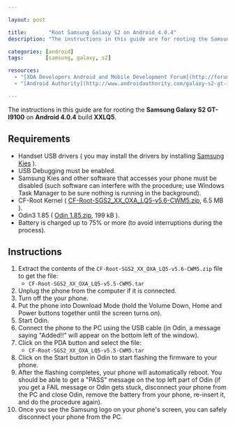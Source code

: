 ```yaml
---

layout: post

title:       "Root Samsung Galaxy S2 on Android 4.0.4"
description: "The instructions in this guide are for rooting the Samsung Galaxy S2 GT-I9100 on Android 4.0.4 build XXLQ5."

categories: [android]
tags:       [samsung, galaxy, s2]

resources:
  - "[XDA Developers Android and Mobile Development Forum](http://forum.xda-developers.com/showthread.php?t=1103399)"
  - "[Android Authority](http://www.androidauthority.com/galaxy-s2-gt-i9100-root-android-4-0-4-ics-xxlq5-102577/)"

---
```



The instructions in this guide are for rooting the **Samsung Galaxy S2 GT-I9100** on **Android 4.0.4** build **XXLQ5**.


## Requirements

- Handset USB drivers ( you may install the drivers by installing <a href="http://www.samsung.com/us/kies/">Samsung Kies</a> ).
- USB Debugging must be enabled.
- Samsung Kies and other software that accesses your phone must be disabled (such software can interfere with the procedure; use Windows Task Manager to be sure nothing is running in the background).
- CF-Root Kernel ( <a href="http://download.chainfire.eu/202/CF-Root/SGS2/CF-Root-SGS2_XX_OXA_LQ5-v5.6-CWM5.zip">CF-Root-SGS2_XX_OXA_LQ5-v5.6-CWM5.zip</a>, 6.5 MB ).
- Odin3 1.85 ( <a href="http://www.mediafire.com/?ie9p39s13neawxe">Odin 1.85.zip</a>, 199 kB ).
- Battery is charged up to 75% or more (to avoid interruptions during the process).


## Instructions

1. Extract the contents of the `CF-Root-SGS2_XX_OXA_LQ5-v5.6-CWM5.zip` file to get the file:
	- `CF-Root-SGS2_XX_OXA_LQ5-v5.5-CWM5.tar`
2. Unplug the phone from the computer if it is connected.
3. Turn off the your phone.
4. Put the phone into Download Mode (hold the Volume Down, Home and Power buttons together until the screen turns on).
5. Start Odin.
6. Connect the phone to the PC using the USB cable (in Odin, a message saying "Added!!" will appear on the bottom left of the window).
7. Click on the PDA button and select the file:
	- `CF-Root-SGS2_XX_OXA_LQ5-v5.5-CWM5.tar`
8. Click on the Start button in Odin to start flashing the firmware to your phone.
9. After the flashing completes, your phone will automatically reboot. You should be able to get a "PASS" message on the top left part of Odin (if you get a FAIL message or Odin gets stuck, disconnect your phone from the PC and close Odin, remove the battery from your phone, re-insert it, and do the procedure again).
10. Once you see the Samsung logo on your phone's screen, you can safely disconnect your phone from the PC.
